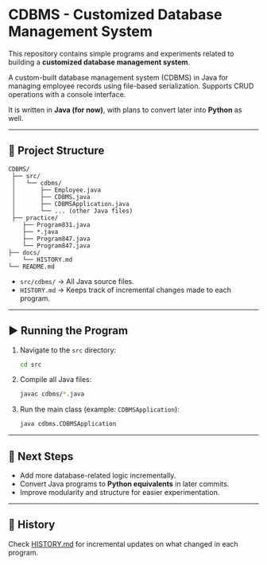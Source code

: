 # CDBMS - Customized Database Management System
This repository contains simple programs and experiments related to building a **customized database management system**.

A custom-built database management system (CDBMS) in Java for managing employee records using file-based serialization. Supports CRUD operations with a console interface.

It is written in **Java (for now)**, with plans to convert later into **Python** as well.

---

## 📂 Project Structure

```
CDBMS/
 ├── src/
 │   └── cdbms/
 │       ├── Employee.java
 │       ├── CDBMS.java
 │       ├── CDBMSApplication.java
 │       └── ... (other Java files)
 ├── practice/
    ├── Program831.java
    ├── *.java
    ├── Program847.java
    └── Program847.java
├── docs/
    └── HISTORY.md
└── README.md
```

* `src/cdbms/` → All Java source files.
* `HISTORY.md` → Keeps track of incremental changes made to each program.

---

## ▶️ Running the Program

1. Navigate to the `src` directory:

   ```bash
   cd src
   ```

2. Compile all Java files:

   ```bash
   javac cdbms/*.java
   ```

3. Run the main class (example: `CDBMSApplication`):

   ```bash
   java cdbms.CDBMSApplication
   ```

---

## 🔄 Next Steps

* Add more database-related logic incrementally.
* Convert Java programs to **Python equivalents** in later commits.
* Improve modularity and structure for easier experimentation.

---

## 📜 History

Check [HISTORY.md](./HISTORY.md) for incremental updates on what changed in each program.
